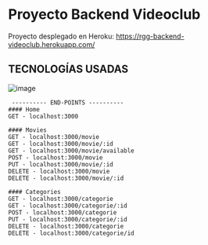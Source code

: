# Proyecto Backend Videoclub

Proyecto desplegado en Heroku: https://rgg-backend-videoclub.herokuapp.com/


## TECNOLOGÍAS USADAS

![image](https://user-images.githubusercontent.com/16636086/138952802-f9f8bd82-62d5-4a24-9679-09744b41c92d.png)

```
 ---------- END-POINTS ----------
#### Home
GET - localhost:3000

#### Movies
GET - localhost:3000/movie
GET - localhost:3000/movie/:id
GET - localhost:3000/movie/available
POST - localhost:3000/movie
PUT - localhost:3000/movie/:id
DELETE - localhost:3000/movie
DELETE - localhost:3000/movie/:id

#### Categories
GET - localhost:3000/categorie
GET - localhost:3000/categorie/:id
POST - localhost:3000/categorie
PUT - localhost:3000/categorie/:id
DELETE - localhost:3000/categorie
DELETE - localhost:3000/categorie/id
```
